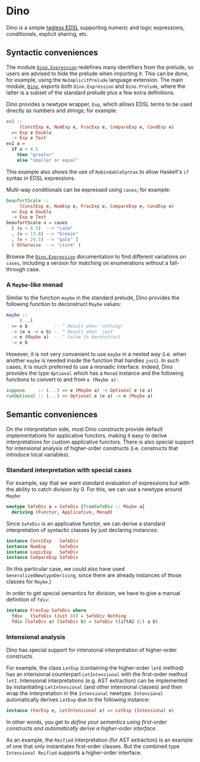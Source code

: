 # Dino

Dino is a simple [tagless EDSL](okmij.org/ftp/tagless-final) supporting numeric and logic expressions, conditionals, explicit sharing, etc.



Syntactic conveniences
--------------------------------------------------------------------------------

The module [`Dino.Expression`](https://github.com/emilaxelsson/dino/blob/master/src/Dino/Expression.hs) redefines many identifiers from the prelude, so users are advised to hide the prelude when importing it. This can be done, for example, using the `NoImplicitPrelude` language extension. The main module, [`Dino`](https://github.com/emilaxelsson/dino/blob/master/src/Dino.hs), exports both `Dino.Expression` and `Dino.Prelude`, where the latter is a subset of the standard prelude plus a few extra definitions.

Dino provides a newtype wrapper, `Exp`, which allows EDSL terms to be used directly as numbers and strings; for example:

```haskell
ex1 ::
     (ConstExp e, NumExp e, FracExp e, CompareExp e, CondExp e)
  => Exp e Double
  -> Exp e Text
ex1 a =
  if a > 4.5
    then "greater"
    else "smaller or equal"
```

This example also shows the use of `RebindableSyntax` to allow Haskell's `if` syntax in EDSL expressions.

Multi-way conditionals can be expressed using `cases`; for example:

```haskell
beaufortScale ::
     (ConstExp e, NumExp e, FracExp e, CompareExp e, CondExp e)
  => Exp e Double
  -> Exp e Text
beaufortScale v = cases
  [ (v < 0.5)  --> "calm"
  , (v < 13.8) --> "breeze"
  , (v < 24.5) --> "gale" ]
  ( Otherwise  --> "storm" )
```

Browse the [`Dino.Expression`](https://github.com/emilaxelsson/dino/blob/master/src/Dino/Expression.hs) documentation to find different variations on `cases`, including a version for matching on enumerations without a fall-through case.

### A `Maybe`-like monad

Similar to the function `maybe` in the standard prelude, Dino provides the following function to deconstruct `Maybe` values:

```haskell
maybe ::
     (...)
  => e b          -- ^ Result when 'nothing'
  -> (e a -> e b) -- ^ Result when 'just'
  -> e (Maybe a)  -- ^ Value to deconstruct
  -> e b
```

However, it is not very convenient to use `maybe` in a nested way (i.e. when another `maybe` is needed inside the function that handles `just`). In such cases, it is much preferred to use a monadic interface. Indeed, Dino provides the type `Optional` which has a `Monad` instance and the following functions to convert to and from `e (Maybe a)`:

```haskell
suppose     :: (...) => e (Maybe a) -> Optional e (e a)
runOptional :: (...) => Optional e (e a) -> e (Maybe a)
```



Semantic conveniences
--------------------------------------------------------------------------------

On the interpretation side, most Dino constructs provide default implementations for applicative functors, making it easy to derive interpretations for custom applicative functors. There is also special support for intensional analysis of higher-order constructs (i.e. constructs that introduce local variables).

### Standard interpretation with special cases

For example, say that we want standard evaluation of expressions but with the ability to catch division by 0. For this, we can use a newtype around `Maybe`:

```haskell
newtype SafeDiv a = SafeDiv {fromSafeDiv :: Maybe a}
  deriving (Functor, Applicative, Monad)
```

Since `SafeDiv` is an applicative functor, we can derive a standard interpretation of syntactic classes by just declaring instances:

```haskell
instance ConstExp   SafeDiv
instance NumExp     SafeDiv
instance LogicExp   SafeDiv
instance CompareExp SafeDiv
```

(In this particular case, we could also have used `GeneralizedNewtypeDeriving`, since there are already instances of those classes for `Maybe`.)

In order to get special semantics for division, we have to give a manual definition of `fdiv`:

```haskell
instance FracExp SafeDiv where
  fdiv _ (SafeDiv (Just 0)) = SafeDiv Nothing
  fdiv (SafeDiv a) (SafeDiv b) = SafeDiv (liftA2 (/) a b)
```

### Intensional analysis

Dino has special support for intensional interpretation of higher-order constructs.

For example, the class `LetExp` (containing the higher-order `letE` method) has an intensional counterpart `LetIntensional` with the first-order method `letI`. Intensional interpretations (e.g. AST extraction) can be implemented by instantiating `LetIntensional` (and other intensional classes) and then wrap the interpretation in the `Intensional` newtype. `Intensional` automatically derives `LetExp` due to the following instance:

```haskell
instance (VarExp e, LetIntensional e) => LetExp (Intensional e)
```

In other words, you get to *define your semantics using first-order constructs and automatically derive a higher-order interface*.

As an example, the `Reified` interpretation (for AST extraction) is an example of one that only instantiates first-order classes. But the combined type `Intensional Reified` supports a higher-order interface.
